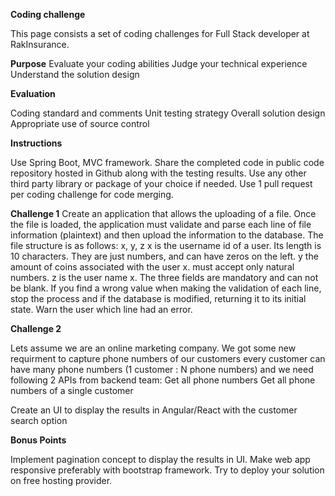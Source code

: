 **Coding challenge**

This page consists a set of coding challenges for Full Stack developer at RakInsurance.

**Purpose**
Evaluate your coding abilities
Judge your technical experience
Understand the solution design

**Evaluation**

Coding standard and comments
Unit testing strategy
Overall solution design
Appropriate use of source control

**Instructions**

Use Spring Boot, MVC framework.
Share the completed code in public code repository hosted in Github along with the testing results.
Use any other third party library or package of your choice if needed.
Use 1 pull request per coding challenge for code merging.


**Challenge 1**
Create an application that allows the uploading of a file. Once the file is loaded, the application must validate and parse each line of file information (plaintext) and then upload the information to the database. The file structure is as follows:
x, y, z
x is the username id of a user. Its length is 10 characters. They are just numbers, and can have zeros on the left.
y the amount of coins associated with the user x. must accept only natural numbers.
z is the user name x.
The three fields are mandatory and can not be blank. If you find a wrong value when making the validation of each line, stop the process and if the database is modified, returning it to its initial state. Warn the user which line had an error.

**Challenge 2**

Lets assume we are an online marketing company. We got some new requirment to capture phone numbers of our customers every customer can have many phone numbers (1 customer : N phone numbers) and we need following 2 APIs from backend team:
Get all phone numbers
Get all phone numbers of a single customer

Create an UI to display the results in Angular/React with the customer search option 

**Bonus Points**

Implement pagination concept to display the results in UI.
Make web app responsive preferably with bootstrap framework.
Try to deploy your solution on free hosting provider.
